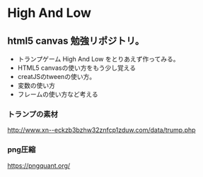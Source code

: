 # High And Low
## html5 canvas 勉強リポジトリ。
- トランプゲーム High And Low をとりあえず作ってみる。
- HTML5 canvasの使い方をもう少し覚える
- creatJSのtweenの使い方。
- 変数の使い方
- フレームの使い方など考える

### トランプの素材
http://www.xn--eckzb3bzhw32znfcp1zduw.com/data/trump.php

### png圧縮
https://pngquant.org/
